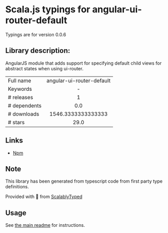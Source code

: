 
# Scala.js typings for angular-ui-router-default

Typings are for version 0.0.6

## Library description:
AngularJS module that adds support for specifying default child views for abstract states when using ui-router.

|                    |                 |
| ------------------ | :-------------: |
| Full name          | angular-ui-router-default |
| Keywords           | - |
| # releases         | 1 |
| # dependents       | 0.0 |
| # downloads        | 1546.3333333333333 |
| # stars            | 29.0 |

## Links
- [Npm](https://www.npmjs.com/package/angular-ui-router-default)
    


## Note
This library has been generated from typescript code from first party type definitions.

Provided with :purple_heart: from [ScalablyTyped](https://github.com/oyvindberg/ScalablyTyped)

## Usage
See [the main readme](../../readme.md) for instructions.


